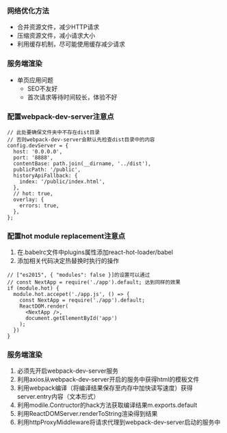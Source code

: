 ### 网络优化方法
- 合并资源文件，减少HTTP请求
- 压缩资源文件，减小请求大小
- 利用缓存机制，尽可能使用缓存减少请求

### 服务端渲染
- 单页应用问题
  - SEO不友好
  - 首次请求等待时间较长，体验不好

### 配置webpack-dev-server注意点
```
// 此处要确保文件夹中不存在dist目录
// 否则webpack-dev-server会默认先检查dist目录中的内容
config.devServer = {
  host: '0.0.0.0',
  port: '8888',
  contentBase: path.join(__dirname, '../dist'),
  publicPath: '/public',
  historyApiFallback: {
    index: '/public/index.html',
  },
  // hot: true,
  overlay: {
    errors: true,
  },
};
```
  
### 配置hot module replacement注意点
1. 在.babelrc文件中plugins属性添加react-hot-loader/babel
2. 添加相关代码决定热替换时执行的操作
```
// ["es2015", { "modules": false }]的设置可以通过 
// const NextApp = require('./app').default; 达到同样的效果
if (module.hot) {
  module.hot.accepet('./app.js', () => {
    const NextApp = require('./app').default;
    ReactDOM.render(
      <NextApp />,
      document.getElementById('app')
    );
  })
}
```

### 服务端渲染
1. 必须先开启webpack-dev-server服务
2. 利用axios从webpack-dev-server开启的服务中获得html的模板文件
3. 利用webpack编译（将编译结果保存至内存中加快读写速度）获得server.entry内容（文本形式）
4. 利用modile.Contructor的hack方法获取编译结果m.exports.default
5. 利用ReactDOMServer.renderToString渲染得到结果
6. 利用httpProxyMiddleware将请求代理到webpack-dev-server启动的服务中
